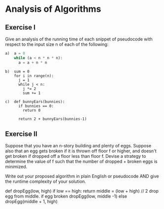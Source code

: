# Analysis of Algorithms

## Exercise I

Give an analysis of the running time of each snippet of
pseudocode with respect to the input size n of each of the following:

```python
a)  a = 0
    while (a < n * n * n):
      a = a + n * n
```


```
b)  sum = 0
    for i in range(n):
      j = 1
      while j < n:
        j *= 2
        sum += 1
```

```
c)  def bunnyEars(bunnies):
      if bunnies == 0:
        return 0

      return 2 + bunnyEars(bunnies-1)
```

## Exercise II

Suppose that you have an n-story building and plenty of eggs. Suppose also that
 an egg gets broken if it is thrown off floor f or higher, and doesn't get broken
  if dropped off a floor less than floor f. Devise a strategy to determine the value
   of f such that the number of dropped + broken eggs is minimized.

Write out your proposed algorithm in plain English or pseudocode AND give the 
runtime complexity of your solution.

def dropEgg(low, high)
    if low == high:
        return
    middle = (low + high) // 2
    drop egg from middle. 
    if egg broken
        dropEgg(low, middle -1)
    else
        dropEgg(middle + 1, high)
